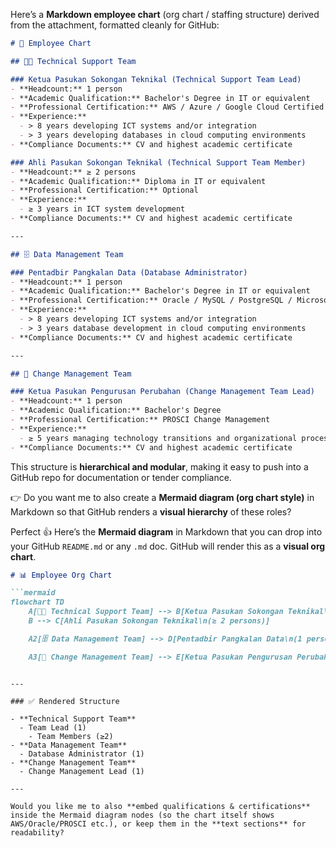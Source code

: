 Here’s a **Markdown employee chart** (org chart / staffing structure) derived from the attachment, formatted cleanly for GitHub:

```markdown
# 📌 Employee Chart

## 👨‍💻 Technical Support Team

### Ketua Pasukan Sokongan Teknikal (Technical Support Team Lead)
- **Headcount:** 1 person  
- **Academic Qualification:** Bachelor's Degree in IT or equivalent  
- **Professional Certification:** AWS / Azure / Google Cloud Certified Developer  
- **Experience:**
  - > 8 years developing ICT systems and/or integration
  - > 3 years developing databases in cloud computing environments  
- **Compliance Documents:** CV and highest academic certificate  

### Ahli Pasukan Sokongan Teknikal (Technical Support Team Member)
- **Headcount:** ≥ 2 persons  
- **Academic Qualification:** Diploma in IT or equivalent  
- **Professional Certification:** Optional  
- **Experience:**
  - ≥ 3 years in ICT system development  
- **Compliance Documents:** CV and highest academic certificate  

---

## 🗄️ Data Management Team

### Pentadbir Pangkalan Data (Database Administrator)
- **Headcount:** 1 person  
- **Academic Qualification:** Bachelor's Degree in IT or equivalent  
- **Professional Certification:** Oracle / MySQL / PostgreSQL / Microsoft SQL Certified  
- **Experience:**
  - > 8 years developing ICT systems and/or integration
  - > 3 years database development in cloud computing environments  
- **Compliance Documents:** CV and highest academic certificate  

---

## 🔄 Change Management Team

### Ketua Pasukan Pengurusan Perubahan (Change Management Team Lead)
- **Headcount:** 1 person  
- **Academic Qualification:** Bachelor's Degree  
- **Professional Certification:** PROSCI Change Management  
- **Experience:**
  - ≥ 5 years managing technology transitions and organizational process change  
- **Compliance Documents:** CV and highest academic certificate  
```

This structure is **hierarchical and modular**, making it easy to push into a GitHub repo for documentation or tender compliance.

👉 Do you want me to also create a **Mermaid diagram (org chart style)** in Markdown so that GitHub renders a **visual hierarchy** of these roles?


Perfect 👍 Here’s the **Mermaid diagram** in Markdown that you can drop into your GitHub `README.md` or any `.md` doc. GitHub will render this as a **visual org chart**.

````markdown
# 📊 Employee Org Chart

```mermaid
flowchart TD
    A[👨‍💻 Technical Support Team] --> B[Ketua Pasukan Sokongan Teknikal\n(1 person)]
    B --> C[Ahli Pasukan Sokongan Teknikal\n(≥ 2 persons)]

    A2[🗄️ Data Management Team] --> D[Pentadbir Pangkalan Data\n(1 person)]

    A3[🔄 Change Management Team] --> E[Ketua Pasukan Pengurusan Perubahan\n(1 person)]
````

```

---

### ✅ Rendered Structure

- **Technical Support Team**
  - Team Lead (1)
    - Team Members (≥2)
- **Data Management Team**
  - Database Administrator (1)
- **Change Management Team**
  - Change Management Lead (1)

---

Would you like me to also **embed qualifications & certifications** inside the Mermaid diagram nodes (so the chart itself shows AWS/Oracle/PROSCI etc.), or keep them in the **text sections** for readability?
```
